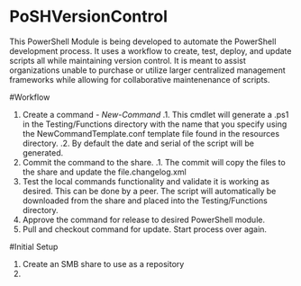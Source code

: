 # PoSHVersionControl
This PowerShell Module is being developed to automate the PowerShell development process. It uses a workflow to create, test, deploy, and update scripts all while maintaining version control. It is meant to assist organizations unable to purchase or utilize larger centralized management frameworks while allowing for collaborative maintenenance of scripts.

#Workflow
1. Create a command -  _New-Command_
.1. This cmdlet will generate a .ps1 in the Testing/Functions directory with the name that you specify using the NewCommandTemplate.conf template file found in the resources directory.
.2. By default the date and serial of the script will be generated.
2. Commit the command to the share.
.1. The commit will copy the files to the share and update the file.changelog.xml 
3. Test the local commands functionality and validate it is working as desired. This can be done by a peer. The script will automatically be downloaded from the share and placed into the Testing/Functions directory.
4. Approve the command for release to desired PowerShell module.
5. Pull and checkout command for update. Start process over again.

#Initial Setup
1. Create an SMB share to use as a repository
2. 
